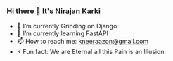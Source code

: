 ### Hi there 👋 It's Nirajan Karki
- 🔭 I’m currently Grinding on Django
- 🌱 I’m currently learning FastAPI
- 📫 How to reach me: kneeraazon@gmail.com
- ⚡ Fun fact: We are Eternal all this Pain is an Illusion.




